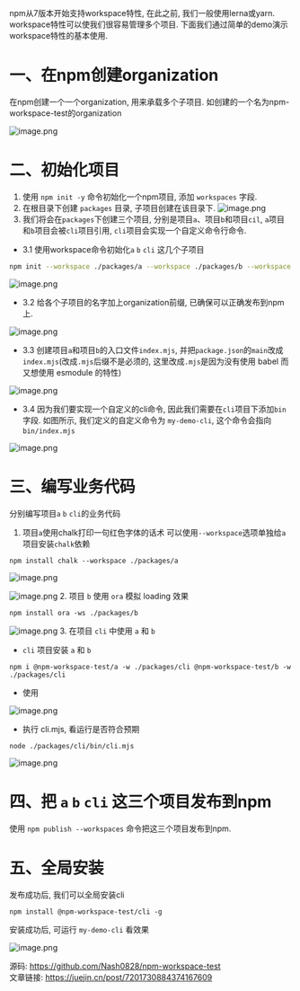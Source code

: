 npm从7版本开始支持workspace特性, 在此之前, 我们一般使用lerna或yarn. workspace特性可以使我们很容易管理多个项目. 下面我们通过简单的demo演示workspace特性的基本使用.
# 一、在npm创建organization
在npm创建一个一个organization, 用来承载多个子项目. 如创建的一个名为npm-workspace-test的organization  

![image.png](https://p6-juejin.byteimg.com/tos-cn-i-k3u1fbpfcp/25888973642a415594713c0a76cf1560~tplv-k3u1fbpfcp-watermark.image?)

# 二、初始化项目
1. 使用 `npm init -y` 命令初始化一个npm项目, 添加 `workspaces` 字段. 
2. 在根目录下创建 `packages` 目录, 子项目创建在该目录下.
![image.png](https://p1-juejin.byteimg.com/tos-cn-i-k3u1fbpfcp/e5b813f4f40d471888adf308b3160bb3~tplv-k3u1fbpfcp-watermark.image?)
3. 我们将会在`packages`下创建三个项目, 分别是项目`a`、项目`b`和项目`cil`, `a`项目和`b`项目会被`cli`项目引用, `cli`项目会实现一个自定义命令行命令.  

- 3.1 使用workspace命令初始化`a` `b` `cli` 这几个子项目
```bash
npm init --workspace ./packages/a --workspace ./packages/b --workspace ./packages/cli
```

![image.png](https://p1-juejin.byteimg.com/tos-cn-i-k3u1fbpfcp/8be1b249158d4dddaab3925570a2e4a3~tplv-k3u1fbpfcp-watermark.image?)

- 3.2 给各个子项目的名字加上organization前缀, 已确保可以正确发布到npm上.

![image.png](https://p3-juejin.byteimg.com/tos-cn-i-k3u1fbpfcp/0ddeb9671c124f13b453f3394c038c10~tplv-k3u1fbpfcp-watermark.image?)

- 3.3 创建项目`a`和项目`b`的入口文件`index.mjs`, 并把`package.json`的`main`改成`index.mjs`(改成`.mjs`后缀不是必须的, 这里改成`.mjs`是因为没有使用 babel 而又想使用 esmodule 的特性)

![image.png](https://p1-juejin.byteimg.com/tos-cn-i-k3u1fbpfcp/ccadb1ee686440288590ddf376c5c1b3~tplv-k3u1fbpfcp-watermark.image?)
- 3.4 因为我们要实现一个自定义的cli命令, 因此我们需要在`cli`项目下添加`bin`字段. 如图所示, 我们定义的自定义命令为 `my-demo-cli`, 这个命令会指向`bin/index.mjs`

![image.png](https://p6-juejin.byteimg.com/tos-cn-i-k3u1fbpfcp/137749f18a2f4518888d61b08aac5684~tplv-k3u1fbpfcp-watermark.image?)
# 三、编写业务代码
分别编写项目`a` `b` `cli`的业务代码  
1. 项目`a`使用chalk打印一句红色字体的话术
可以使用`--workspace`选项单独给`a`项目安装`chalk`依赖  
```
npm install chalk --workspace ./packages/a
```

![image.png](https://p1-juejin.byteimg.com/tos-cn-i-k3u1fbpfcp/ed9800328bcd4b01826ba6f53a24dce3~tplv-k3u1fbpfcp-watermark.image?)

![image.png](https://p9-juejin.byteimg.com/tos-cn-i-k3u1fbpfcp/2f66d4ac8b784121bdbe142ee6b4a1fd~tplv-k3u1fbpfcp-watermark.image?)
2. 项目 `b` 使用 `ora` 模拟 loading 效果
```
npm install ora -ws ./packages/b
```

![image.png](https://p9-juejin.byteimg.com/tos-cn-i-k3u1fbpfcp/eef1c7b503be481981cc91083548d93b~tplv-k3u1fbpfcp-watermark.image?)
3. 在项目 `cli` 中使用 `a` 和 `b`  
- `cli` 项目安装 `a` 和 `b`
```
npm i @npm-workspace-test/a -w ./packages/cli @npm-workspace-test/b -w ./packages/cli
```
- 使用

![image.png](https://p1-juejin.byteimg.com/tos-cn-i-k3u1fbpfcp/f2e79a1a086b4287b477e08d4d21cc83~tplv-k3u1fbpfcp-watermark.image?)
- 执行 cli.mjs, 看运行是否符合预期
```
node ./packages/cli/bin/cli.mjs
```

![image.png](https://p6-juejin.byteimg.com/tos-cn-i-k3u1fbpfcp/cace1d1b8dbf4e81937be7ad8ab5dd31~tplv-k3u1fbpfcp-watermark.image?)
# 四、把 `a` `b` `cli` 这三个项目发布到npm
使用 `npm publish --workspaces` 命令把这三个项目发布到npm.

# 五、全局安装 
发布成功后, 我们可以全局安装cli
```
npm install @npm-workspace-test/cli -g
```
安装成功后, 可运行 `my-demo-cli` 看效果

![image.png](https://p1-juejin.byteimg.com/tos-cn-i-k3u1fbpfcp/a629f6ae994a42209423a9f4ee5fb1ce~tplv-k3u1fbpfcp-watermark.image?)

源码: https://github.com/Nash0828/npm-workspace-test  
文章链接: https://juejin.cn/post/7201730884374167609
